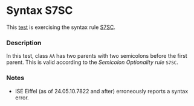 # Syntax S7SC

This [test](.) is exercising the syntax rule [S7SC](../Readme.md).

### Description

In this test, class `AA` has two parents with two semicolons
before the first parent. This is valid according to the *Semicolon Optionality rule* `S7SC`.

### Notes

* ISE Eiffel (as of 24.05.10.7822 and after) erroneously reports a syntax error.
